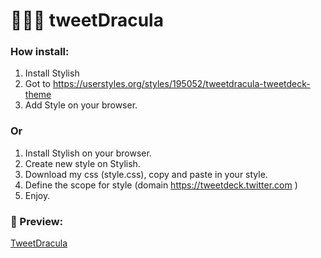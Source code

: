 # 🧛🏻‍♂️ tweetDracula

### How install:

1. Install Stylish
2. Got to https://userstyles.org/styles/195052/tweetdracula-tweetdeck-theme
3. Add Style on your browser.

### Or

1. Install Stylish on your browser.
2. Create new style on Stylish.
3. Download my css (style.css), copy and paste in your style.
4. Define the scope for style (domain https://tweetdeck.twitter.com
   )
5. Enjoy.

### 🦇 Preview:

[TweetDracula](/images/preview.jpeg)
